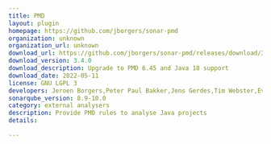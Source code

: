 ```yaml
---
title: PMD
layout: plugin
homepage: https://github.com/jborgers/sonar-pmd
organization: unknown
organization_url: unknown
download_url: https://github.com/jborgers/sonar-pmd/releases/download/3.4.0/sonar-pmd-plugin-3.4.0.jar
download_version: 3.4.0
download_description: Upgrade to PMD 6.45 and Java 18 support
download_date: 2022-05-11
license: GNU LGPL 3
developers: Jeroen Borgers,Peter Paul Bakker,Jens Gerdes,Tim Webster,Evgeny Mandrikov
sonarqube_version: 8.9-10.0
category: external analysers
description: Provide PMD rules to analyse Java projects
details: 

---
```

